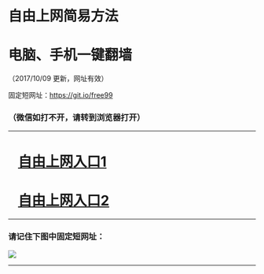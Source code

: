 ﻿# 自由上网简易方法

# 电脑、手机一键翻墙

（2017/10/09 更新，网址有效）

固定短网址：https://git.io/free99

### （微信如打不开，请转到浏览器打开）


***





# &nbsp;&nbsp; <a href="http://ft104645372.fwq-tz-1001.info/fwqtz01.html?t=100900125106 " target="_blank">自由上网入口1</a>
# &nbsp;&nbsp; <a href="http://ft1853623001.fwq-tz-1002.info/fwqtz02.html?t=100900123886 " target="_blank">自由上网入口2</a>
***

### 请记住下图中固定短网址：

<img src="https://s3-us-west-2.amazonaws.com/fwq-1001/yjfq-20170905okok.png" /> 


***

